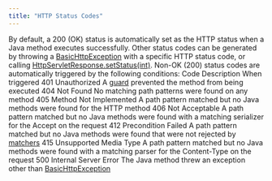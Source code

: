 ```yaml
---
title: "HTTP Status Codes"
---
```


By default, a 200 (OK) status is automatically set as the HTTP status when a Java method executes successfully.
Other status codes can be generated by throwing a [BasicHttpException]({{API_DOCS}}/org/apache/juneau/http/response/BasicHttpException.html) with a specific HTTP status code, or calling [HttpServletResponse.setStatus(int)]({{API_DOCS}}/jakarta/servlet/http/HttpServletResponse.html#setStatus(int)).
Non-OK (200) status codes are automatically triggered by the following conditions: Code Description When triggered 401 Unauthorized A [guard]({{API_DOCS}}/org/apache/juneau/rest/guard/RestGuard.html) prevented the method from being executed 404 Not Found No matching path patterns were found on any method 405 Method Not Implemented A path pattern matched but no Java methods were found for the HTTP method 406 Not Acceptable A path pattern matched but no Java methods were found with a matching serializer for the Accept on the request 412 Precondition Failed A path pattern matched but no Java methods were found that were not rejected by [matchers]({{API_DOCS}}/org/apache/juneau/rest/matcher/RestMatcher.html) 415 Unsupported Media Type A path pattern matched but no Java methods were found with a matching parser for the Content-Type on the request 500 Internal Server Error The Java method threw an exception other than [BasicHttpException]({{API_DOCS}}/org/apache/juneau/http/response/BasicHttpException.html)
